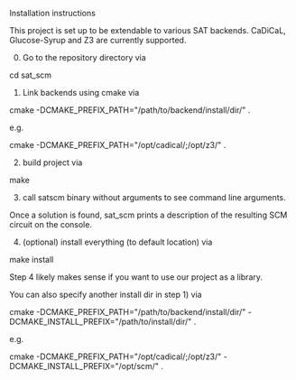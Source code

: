 Installation instructions

This project is set up to be extendable to various SAT backends.
CaDiCaL, Glucose-Syrup and Z3 are currently supported.

0) Go to the repository directory via

cd sat_scm

1) Link backends using cmake via

cmake -DCMAKE_PREFIX_PATH="/path/to/backend/install/dir/" .

e.g.

cmake -DCMAKE_PREFIX_PATH="/opt/cadical/;/opt/z3/" .

2) build project via

make

3) call satscm binary without arguments to see command line arguments.

Once a solution is found, sat_scm prints a description of the resulting SCM circuit on the console.

4) (optional) install everything (to default location) via

make install

Step 4 likely makes sense if you want to use our project as a library. 

You can also specify another install dir in step 1) via

cmake -DCMAKE_PREFIX_PATH="/path/to/backend/install/dir/" -DCMAKE_INSTALL_PREFIX="/path/to/install/dir/" .

e.g.

cmake -DCMAKE_PREFIX_PATH="/opt/cadical/;/opt/z3/" -DCMAKE_INSTALL_PREFIX="/opt/scm/" .
